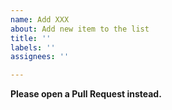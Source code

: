 ```yaml
---
name: Add XXX
about: Add new item to the list
title: ''
labels: ''
assignees: ''

---
```


**Please open a Pull Request instead.**
